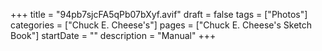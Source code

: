 +++
title = "94pb7sjcFA5qPb07bXyf.avif"
draft = false
tags = ["Photos"]
categories = ["Chuck E. Cheese's"]
pages = ["Chuck E. Cheese's Sketch Book"]
startDate = ""
description = "Manual"
+++
